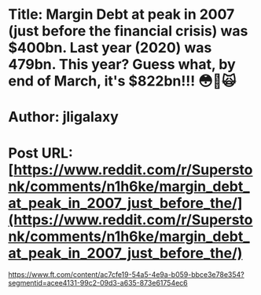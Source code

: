 # Title: Margin Debt at peak in 2007 (just before the financial crisis) was $400bn. Last year (2020) was 479bn. This year? Guess what, by end of March, it's $822bn!!! 😳🙊🙀
# Author: jligalaxy
# Post URL: [https://www.reddit.com/r/Superstonk/comments/n1h6ke/margin_debt_at_peak_in_2007_just_before_the/](https://www.reddit.com/r/Superstonk/comments/n1h6ke/margin_debt_at_peak_in_2007_just_before_the/)


https://www.ft.com/content/ac7cfe19-54a5-4e9a-b059-bbce3e78e354?segmentid=acee4131-99c2-09d3-a635-873e61754ec6